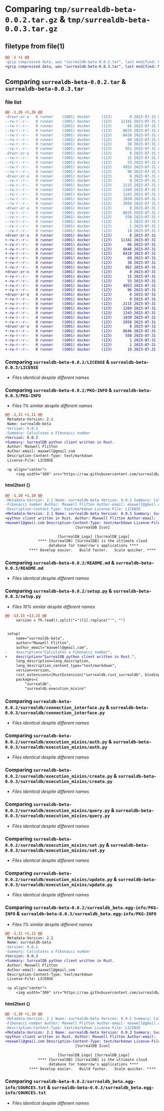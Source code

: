 # Comparing `tmp/surrealdb-beta-0.0.2.tar.gz` & `tmp/surrealdb-beta-0.0.3.tar.gz`

## filetype from file(1)

```diff
@@ -1 +1 @@
-gzip compressed data, was "surrealdb-beta-0.0.2.tar", last modified: Mon Jul 31 09:38:20 2023, max compression
+gzip compressed data, was "surrealdb-beta-0.0.3.tar", last modified: Mon Jul 31 10:59:51 2023, max compression
```

## Comparing `surrealdb-beta-0.0.2.tar` & `surrealdb-beta-0.0.3.tar`

### file list

```diff
@@ -1,26 +1,26 @@
-drwxr-xr-x   0 runner    (1001) docker     (123)        0 2023-07-31 09:38:20.308621 surrealdb-beta-0.0.2/
--rw-r--r--   0 runner    (1001) docker     (123)    11341 2023-07-31 09:37:43.000000 surrealdb-beta-0.0.2/LICENSE
--rw-r--r--   0 runner    (1001) docker     (123)       66 2023-07-31 09:37:43.000000 surrealdb-beta-0.0.2/MANIFEST.in
--rw-r--r--   0 runner    (1001) docker     (123)     8635 2023-07-31 09:38:20.308621 surrealdb-beta-0.0.2/PKG-INFO
--rw-r--r--   0 runner    (1001) docker     (123)     8418 2023-07-31 09:37:43.000000 surrealdb-beta-0.0.2/README.md
--rw-r--r--   0 runner    (1001) docker     (123)       69 2023-07-31 09:37:43.000000 surrealdb-beta-0.0.2/pyproject.toml
--rw-r--r--   0 runner    (1001) docker     (123)       38 2023-07-31 09:38:20.308621 surrealdb-beta-0.0.2/setup.cfg
--rw-r--r--   0 runner    (1001) docker     (123)      951 2023-07-31 09:37:43.000000 surrealdb-beta-0.0.2/setup.py
-drwxr-xr-x   0 runner    (1001) docker     (123)        0 2023-07-31 09:38:20.308621 surrealdb-beta-0.0.2/surrealdb/
--rw-r--r--   0 runner    (1001) docker     (123)       15 2023-07-31 09:37:47.000000 surrealdb-beta-0.0.2/surrealdb/VERSION.txt
--rw-r--r--   0 runner    (1001) docker     (123)       53 2023-07-31 09:37:43.000000 surrealdb-beta-0.0.2/surrealdb/__init__.py
--rw-r--r--   0 runner    (1001) docker     (123)     4953 2023-07-31 09:37:43.000000 surrealdb-beta-0.0.2/surrealdb/connection_interface.py
--rw-r--r--   0 runner    (1001) docker     (123)       96 2023-07-31 09:37:43.000000 surrealdb-beta-0.0.2/surrealdb/errors.py
-drwxr-xr-x   0 runner    (1001) docker     (123)        0 2023-07-31 09:38:20.308621 surrealdb-beta-0.0.2/surrealdb/execution_mixins/
--rw-r--r--   0 runner    (1001) docker     (123)        0 2023-07-31 09:37:43.000000 surrealdb-beta-0.0.2/surrealdb/execution_mixins/__init__.py
--rw-r--r--   0 runner    (1001) docker     (123)     2115 2023-07-31 09:37:43.000000 surrealdb-beta-0.0.2/surrealdb/execution_mixins/auth.py
--rw-r--r--   0 runner    (1001) docker     (123)     1269 2023-07-31 09:37:43.000000 surrealdb-beta-0.0.2/surrealdb/execution_mixins/create.py
--rw-r--r--   0 runner    (1001) docker     (123)     1243 2023-07-31 09:37:43.000000 surrealdb-beta-0.0.2/surrealdb/execution_mixins/query.py
--rw-r--r--   0 runner    (1001) docker     (123)     1039 2023-07-31 09:37:43.000000 surrealdb-beta-0.0.2/surrealdb/execution_mixins/set.py
--rw-r--r--   0 runner    (1001) docker     (123)     2058 2023-07-31 09:37:43.000000 surrealdb-beta-0.0.2/surrealdb/execution_mixins/update.py
-drwxr-xr-x   0 runner    (1001) docker     (123)        0 2023-07-31 09:38:20.308621 surrealdb-beta-0.0.2/surrealdb_beta.egg-info/
--rw-r--r--   0 runner    (1001) docker     (123)     8635 2023-07-31 09:38:20.000000 surrealdb-beta-0.0.2/surrealdb_beta.egg-info/PKG-INFO
--rw-r--r--   0 runner    (1001) docker     (123)      558 2023-07-31 09:38:20.000000 surrealdb-beta-0.0.2/surrealdb_beta.egg-info/SOURCES.txt
--rw-r--r--   0 runner    (1001) docker     (123)        1 2023-07-31 09:38:20.000000 surrealdb-beta-0.0.2/surrealdb_beta.egg-info/dependency_links.txt
--rw-r--r--   0 runner    (1001) docker     (123)        1 2023-07-31 09:38:20.000000 surrealdb-beta-0.0.2/surrealdb_beta.egg-info/not-zip-safe
--rw-r--r--   0 runner    (1001) docker     (123)       10 2023-07-31 09:38:20.000000 surrealdb-beta-0.0.2/surrealdb_beta.egg-info/top_level.txt
+drwxr-xr-x   0 runner    (1001) docker     (123)        0 2023-07-31 10:59:51.166909 surrealdb-beta-0.0.3/
+-rw-r--r--   0 runner    (1001) docker     (123)    11341 2023-07-31 10:59:26.000000 surrealdb-beta-0.0.3/LICENSE
+-rw-r--r--   0 runner    (1001) docker     (123)       66 2023-07-31 10:59:26.000000 surrealdb-beta-0.0.3/MANIFEST.in
+-rw-r--r--   0 runner    (1001) docker     (123)     8646 2023-07-31 10:59:51.166909 surrealdb-beta-0.0.3/PKG-INFO
+-rw-r--r--   0 runner    (1001) docker     (123)     8418 2023-07-31 10:59:26.000000 surrealdb-beta-0.0.3/README.md
+-rw-r--r--   0 runner    (1001) docker     (123)       69 2023-07-31 10:59:26.000000 surrealdb-beta-0.0.3/pyproject.toml
+-rw-r--r--   0 runner    (1001) docker     (123)       38 2023-07-31 10:59:51.166909 surrealdb-beta-0.0.3/setup.cfg
+-rw-r--r--   0 runner    (1001) docker     (123)      962 2023-07-31 10:59:26.000000 surrealdb-beta-0.0.3/setup.py
+drwxr-xr-x   0 runner    (1001) docker     (123)        0 2023-07-31 10:59:51.162909 surrealdb-beta-0.0.3/surrealdb/
+-rw-r--r--   0 runner    (1001) docker     (123)       15 2023-07-31 10:59:30.000000 surrealdb-beta-0.0.3/surrealdb/VERSION.txt
+-rw-r--r--   0 runner    (1001) docker     (123)       53 2023-07-31 10:59:26.000000 surrealdb-beta-0.0.3/surrealdb/__init__.py
+-rw-r--r--   0 runner    (1001) docker     (123)     4953 2023-07-31 10:59:26.000000 surrealdb-beta-0.0.3/surrealdb/connection_interface.py
+-rw-r--r--   0 runner    (1001) docker     (123)       96 2023-07-31 10:59:26.000000 surrealdb-beta-0.0.3/surrealdb/errors.py
+drwxr-xr-x   0 runner    (1001) docker     (123)        0 2023-07-31 10:59:51.162909 surrealdb-beta-0.0.3/surrealdb/execution_mixins/
+-rw-r--r--   0 runner    (1001) docker     (123)        0 2023-07-31 10:59:26.000000 surrealdb-beta-0.0.3/surrealdb/execution_mixins/__init__.py
+-rw-r--r--   0 runner    (1001) docker     (123)     2115 2023-07-31 10:59:26.000000 surrealdb-beta-0.0.3/surrealdb/execution_mixins/auth.py
+-rw-r--r--   0 runner    (1001) docker     (123)     1269 2023-07-31 10:59:26.000000 surrealdb-beta-0.0.3/surrealdb/execution_mixins/create.py
+-rw-r--r--   0 runner    (1001) docker     (123)     1243 2023-07-31 10:59:26.000000 surrealdb-beta-0.0.3/surrealdb/execution_mixins/query.py
+-rw-r--r--   0 runner    (1001) docker     (123)     1039 2023-07-31 10:59:26.000000 surrealdb-beta-0.0.3/surrealdb/execution_mixins/set.py
+-rw-r--r--   0 runner    (1001) docker     (123)     2058 2023-07-31 10:59:26.000000 surrealdb-beta-0.0.3/surrealdb/execution_mixins/update.py
+drwxr-xr-x   0 runner    (1001) docker     (123)        0 2023-07-31 10:59:51.166909 surrealdb-beta-0.0.3/surrealdb_beta.egg-info/
+-rw-r--r--   0 runner    (1001) docker     (123)     8646 2023-07-31 10:59:51.000000 surrealdb-beta-0.0.3/surrealdb_beta.egg-info/PKG-INFO
+-rw-r--r--   0 runner    (1001) docker     (123)      558 2023-07-31 10:59:51.000000 surrealdb-beta-0.0.3/surrealdb_beta.egg-info/SOURCES.txt
+-rw-r--r--   0 runner    (1001) docker     (123)        1 2023-07-31 10:59:51.000000 surrealdb-beta-0.0.3/surrealdb_beta.egg-info/dependency_links.txt
+-rw-r--r--   0 runner    (1001) docker     (123)        1 2023-07-31 10:59:50.000000 surrealdb-beta-0.0.3/surrealdb_beta.egg-info/not-zip-safe
+-rw-r--r--   0 runner    (1001) docker     (123)       10 2023-07-31 10:59:51.000000 surrealdb-beta-0.0.3/surrealdb_beta.egg-info/top_level.txt
```

### Comparing `surrealdb-beta-0.0.2/LICENSE` & `surrealdb-beta-0.0.3/LICENSE`

 * *Files identical despite different names*

### Comparing `surrealdb-beta-0.0.2/PKG-INFO` & `surrealdb-beta-0.0.3/PKG-INFO`

 * *Files 1% similar despite different names*

```diff
@@ -1,11 +1,11 @@
 Metadata-Version: 2.1
 Name: surrealdb-beta
-Version: 0.0.2
-Summary: Calculates a Fibonacci number
+Version: 0.0.3
+Summary: SurrealDB python client written in Rust.
 Author: Maxwell Flitton
 Author-email: maxwell@gmail.com
 Description-Content-Type: text/markdown
 License-File: LICENSE
 
 <p align="center">
     <img width="300" src="https://raw.githubusercontent.com/surrealdb/surrealdb/main/img/icon.png" alt="SurrealDB Icon">
```

#### html2text {}

```diff
@@ -1,10 +1,10 @@
-Metadata-Version: 2.1 Name: surrealdb-beta Version: 0.0.2 Summary: Calculates a
-Fibonacci number Author: Maxwell Flitton Author-email: maxwell@gmail.com
-Description-Content-Type: text/markdown License-File: LICENSE
+Metadata-Version: 2.1 Name: surrealdb-beta Version: 0.0.3 Summary: SurrealDB
+python client written in Rust. Author: Maxwell Flitton Author-email:
+maxwell@gmail.com Description-Content-Type: text/markdown License-File: LICENSE
                                [SurrealDB Icon]
 
                        [SurrealDB_Logo] [SurrealDB_Logo]
               **** [SurrealDB] [SurrealDB] is the ultimate cloud
                    database for tomorrow's applications ****
           **** Develop easier.   Build faster.   Scale quicker. ****
```

### Comparing `surrealdb-beta-0.0.2/README.md` & `surrealdb-beta-0.0.3/README.md`

 * *Files identical despite different names*

### Comparing `surrealdb-beta-0.0.2/setup.py` & `surrealdb-beta-0.0.3/setup.py`

 * *Files 10% similar despite different names*

```diff
@@ -13,15 +13,15 @@
     version = fh.read().split("=")[1].replace("'", "")
 
 
 setup(
     name="surrealdb-beta",
     author="Maxwell Flitton",
     author_email="maxwell@gmail.com",
-    description="Calculates a Fibonacci number",
+    description="SurrealDB python client written in Rust.",
     long_description=long_description,
     long_description_content_type="text/markdown",
     version=version,
     rust_extensions=[RustExtension("surrealdb.rust_surrealdb", binding=Binding.PyO3)],
     packages=[
         "surrealdb",
         "surrealdb.execution_mixins"
```

### Comparing `surrealdb-beta-0.0.2/surrealdb/connection_interface.py` & `surrealdb-beta-0.0.3/surrealdb/connection_interface.py`

 * *Files identical despite different names*

### Comparing `surrealdb-beta-0.0.2/surrealdb/execution_mixins/auth.py` & `surrealdb-beta-0.0.3/surrealdb/execution_mixins/auth.py`

 * *Files identical despite different names*

### Comparing `surrealdb-beta-0.0.2/surrealdb/execution_mixins/create.py` & `surrealdb-beta-0.0.3/surrealdb/execution_mixins/create.py`

 * *Files identical despite different names*

### Comparing `surrealdb-beta-0.0.2/surrealdb/execution_mixins/query.py` & `surrealdb-beta-0.0.3/surrealdb/execution_mixins/query.py`

 * *Files identical despite different names*

### Comparing `surrealdb-beta-0.0.2/surrealdb/execution_mixins/set.py` & `surrealdb-beta-0.0.3/surrealdb/execution_mixins/set.py`

 * *Files identical despite different names*

### Comparing `surrealdb-beta-0.0.2/surrealdb/execution_mixins/update.py` & `surrealdb-beta-0.0.3/surrealdb/execution_mixins/update.py`

 * *Files identical despite different names*

### Comparing `surrealdb-beta-0.0.2/surrealdb_beta.egg-info/PKG-INFO` & `surrealdb-beta-0.0.3/surrealdb_beta.egg-info/PKG-INFO`

 * *Files 1% similar despite different names*

```diff
@@ -1,11 +1,11 @@
 Metadata-Version: 2.1
 Name: surrealdb-beta
-Version: 0.0.2
-Summary: Calculates a Fibonacci number
+Version: 0.0.3
+Summary: SurrealDB python client written in Rust.
 Author: Maxwell Flitton
 Author-email: maxwell@gmail.com
 Description-Content-Type: text/markdown
 License-File: LICENSE
 
 <p align="center">
     <img width="300" src="https://raw.githubusercontent.com/surrealdb/surrealdb/main/img/icon.png" alt="SurrealDB Icon">
```

#### html2text {}

```diff
@@ -1,10 +1,10 @@
-Metadata-Version: 2.1 Name: surrealdb-beta Version: 0.0.2 Summary: Calculates a
-Fibonacci number Author: Maxwell Flitton Author-email: maxwell@gmail.com
-Description-Content-Type: text/markdown License-File: LICENSE
+Metadata-Version: 2.1 Name: surrealdb-beta Version: 0.0.3 Summary: SurrealDB
+python client written in Rust. Author: Maxwell Flitton Author-email:
+maxwell@gmail.com Description-Content-Type: text/markdown License-File: LICENSE
                                [SurrealDB Icon]
 
                        [SurrealDB_Logo] [SurrealDB_Logo]
               **** [SurrealDB] [SurrealDB] is the ultimate cloud
                    database for tomorrow's applications ****
           **** Develop easier.   Build faster.   Scale quicker. ****
```

### Comparing `surrealdb-beta-0.0.2/surrealdb_beta.egg-info/SOURCES.txt` & `surrealdb-beta-0.0.3/surrealdb_beta.egg-info/SOURCES.txt`

 * *Files identical despite different names*

